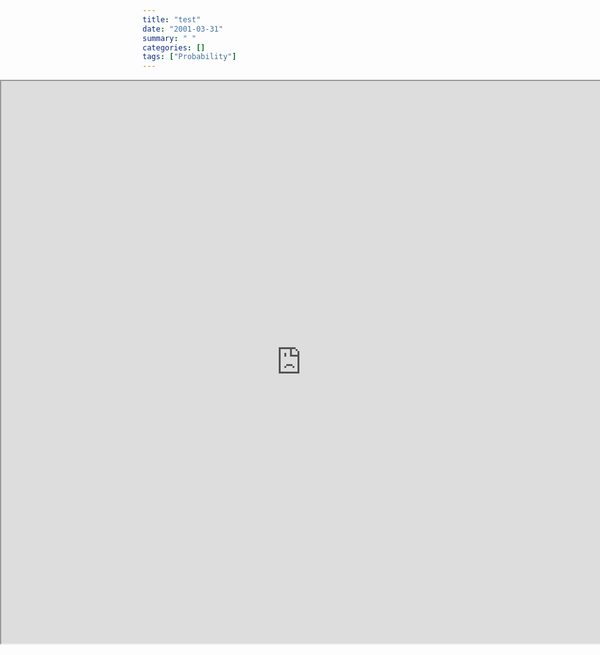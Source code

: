 ```yaml
---
title: "test"
date: "2001-03-31"
summary: " "
categories: []
tags: ["Probability"]
---
```




<iframe src="https://ruslankl.shinyapps.io/bayes_rule/" frameborder="1" style="height: 900px; width: 100vw; position: relative; left: 50%; right: 50%; margin-left: -50vw; margin-right: -50vw;"></iframe>